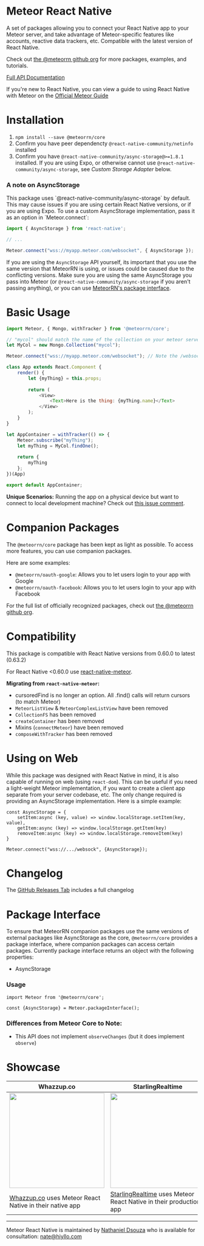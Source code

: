 # Meteor React Native
A set of packages allowing you to connect your React Native app to your Meteor server, and take advantage of Meteor-specific features like accounts, reactive data trackers, etc. Compatible with the latest version of React Native.

Check out [the @meteorrn github org](https://github.com/meteorrn) for more packages, examples, and tutorials.

[Full API Documentation](/docs/api.md)

If you're new to React Native, you can view a guide to using React Native with Meteor on the [Official Meteor Guide](https://guide.meteor.com/react-native.html)

# Installation
1. `npm install --save @meteorrn/core`
2. Confirm you have peer dependencty `@react-native-community/netinfo` installed
3. Confirm you have `@react-native-community/async-storage@>=1.8.1` installed. If you are using Expo, or otherwise cannot use `@react-native-community/async-storage`, see *Custom Storage Adapter* below.

<h3 id="custom-storage-adapter">A note on AsyncStorage</h3>
This package uses `@react-native-community/async-storage` by default. This may cause issues if you are using certain React Native versions, or if you are using Expo. To use a custom AsyncStorage implementation, pass it as an option in `Meteor.connect`:

```javascript
import { AsyncStorage } from 'react-native';

// ...

Meteor.connect("wss://myapp.meteor.com/websocket", { AsyncStorage });
```

If you are using the `AsyncStorage` API yourself, its important that you use the same version that MeteorRN is using, or issues could be caused due to the conflicting versions. Make sure you are using the same AsyncStorage you pass into Meteor (or `@react-native-community/async-storage` if you aren't passing anything), or you can use [MeteorRN's package interface](#package-interface). 

# Basic Usage

```javascript
import Meteor, { Mongo, withTracker } from '@meteorrn/core';

// "mycol" should match the name of the collection on your meteor server, or pass null for a local collection
let MyCol = new Mongo.Collection("mycol");

Meteor.connect("wss://myapp.meteor.com/websocket"); // Note the /websocket after your URL 

class App extends React.Component {
    render() {
        let {myThing} = this.props;
        
        return (
            <View>
                <Text>Here is the thing: {myThing.name}</Text>
            </View>
        );
    } 
}

let AppContainer = withTracker(() => {
    Meteor.subscribe("myThing");
    let myThing = MyCol.findOne();
    
    return {
        myThing
    };
})(App)

export default AppContainer;
```

**Unique Scenarios:**
Running the app on a physical device but want to connect to local development machine? Check out [this issue comment](https://github.com/TheRealNate/meteor-react-native/issues/82#issuecomment-1012867899).

# Companion Packages

The `@meteorrn/core` package has been kept as light as possible. To access more features, you can use companion packages.

Here are some examples:
- `@meteorrn/oauth-google`: Allows you to let users login to your app with Google
- `@meteorrn/oauth-facebook`: Allows you to let users login to your app with Facebook

For the full list of officially recognized packages, check out [the @meteorrn github org](https://github.com/meteorrn).

# Compatibility
This package is compatible with React Native versions from 0.60.0 to latest (0.63.2)

For React Native <0.60.0 use [react-native-meteor](https://github.com/inProgress-team/react-native-meteor).

**Migrating from `react-native-meteor`:**
- cursoredFind is no longer an option. All .find() calls will return cursors (to match Meteor)
- `MeteorListView` & `MeteorComplexListView` have been removed
- `CollectionFS` has been removed
- `createContainer` has been removed
- Mixins (`connectMeteor`) have been removed
- `composeWithTracker` has been removed

# Using on Web
While this package was designed with React Native in mind, it is also capable of running on web (using `react-dom`). This can be useful if you need a light-weight Meteor implementation, if you want to create a client app separate from your server codebase, etc. The only change required is providing an AsyncStorage implementation. Here is a simple example:

````
const AsyncStorage = {
    setItem:async (key, value) => window.localStorage.setItem(key, value),
    getItem:async (key) => window.localStorage.getItem(key)
    removeItem:async (key) => window.localStorage.removeItem(key)    
}

Meteor.connect("wss://.../websock", {AsyncStorage});

````

# Changelog
The [GitHub Releases Tab](https://github.com/TheRealNate/meteor-react-native/releases) includes a full changelog

# Package Interface

To ensure that MeteorRN companion packages use the same versions of external packages like AsyncStorage as the core, `@meteorrn/core` provides a package interface, where companion packages can access certain packages. Currently package interface returns an object with the following properties:
- AsyncStorage 

### Usage
````
import Meteor from '@meteorrn/core';

const {AsyncStorage} = Meteor.packageInterface();
````


### Differences from Meteor Core to Note:
- This API does not implement `observeChanges` (but it does implement `observe`)

# Showcase

| Whazzup.co | StarlingRealtime |
| --- | --- |
| <img src="https://user-images.githubusercontent.com/16267331/120551863-84907c80-c3c4-11eb-8e32-39b950b67875.png" height="250" align="center"> | <img src="https://uploads-ssl.webflow.com/5f112aac57df16c9ac9c21e0/5f11b8a2e5a66ea03a1a9835_android-chrome-512x512%20copy.png" height="250" align="center"> |
| [Whazzup.co](https://whazzup.co/) uses Meteor React Native in their native app | [StarlingRealtime](https://www.starlingrealtime.com/) uses Meteor React Native in their production app |

<hr/>

Meteor React Native is maintained by [Nathaniel Dsouza](github.com/therealnate) who is available for consultation: nate@hiyllo.com
